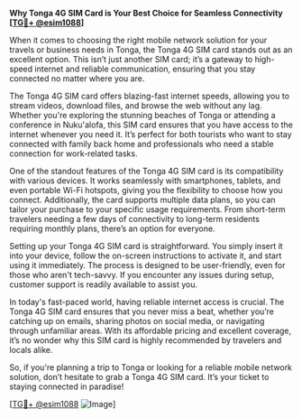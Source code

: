 **Why Tonga 4G SIM Card is Your Best Choice for Seamless Connectivity [[TG💪+ @esim1088](https://t.me/s/esim1088)]**

When it comes to choosing the right mobile network solution for your travels or business needs in Tonga, the Tonga 4G SIM card stands out as an excellent option. This isn’t just another SIM card; it’s a gateway to high-speed internet and reliable communication, ensuring that you stay connected no matter where you are.

The Tonga 4G SIM card offers blazing-fast internet speeds, allowing you to stream videos, download files, and browse the web without any lag. Whether you're exploring the stunning beaches of Tonga or attending a conference in Nuku'alofa, this SIM card ensures that you have access to the internet whenever you need it. It’s perfect for both tourists who want to stay connected with family back home and professionals who need a stable connection for work-related tasks.

One of the standout features of the Tonga 4G SIM card is its compatibility with various devices. It works seamlessly with smartphones, tablets, and even portable Wi-Fi hotspots, giving you the flexibility to choose how you connect. Additionally, the card supports multiple data plans, so you can tailor your purchase to your specific usage requirements. From short-term travelers needing a few days of connectivity to long-term residents requiring monthly plans, there’s an option for everyone.

Setting up your Tonga 4G SIM card is straightforward. You simply insert it into your device, follow the on-screen instructions to activate it, and start using it immediately. The process is designed to be user-friendly, even for those who aren't tech-savvy. If you encounter any issues during setup, customer support is readily available to assist you.

In today's fast-paced world, having reliable internet access is crucial. The Tonga 4G SIM card ensures that you never miss a beat, whether you’re catching up on emails, sharing photos on social media, or navigating through unfamiliar areas. With its affordable pricing and excellent coverage, it’s no wonder why this SIM card is highly recommended by travelers and locals alike.

So, if you're planning a trip to Tonga or looking for a reliable mobile network solution, don’t hesitate to grab a Tonga 4G SIM card. It’s your ticket to staying connected in paradise! 

[[TG💪+ @esim1088](https://t.me/s/esim1088) ![Image](https://i.postimg.cc/Y0z9fWf4/image.png)]